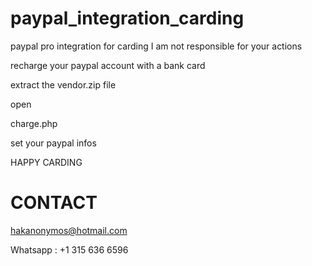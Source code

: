 # paypal_integration_carding
paypal pro integration for carding I am not responsible for your actions

recharge your paypal account with a bank card


extract the vendor.zip file

open 

charge.php

set your paypal infos


HAPPY CARDING

# CONTACT

hakanonymos@hotmail.com

Whatsapp : +1 315 636 6596
